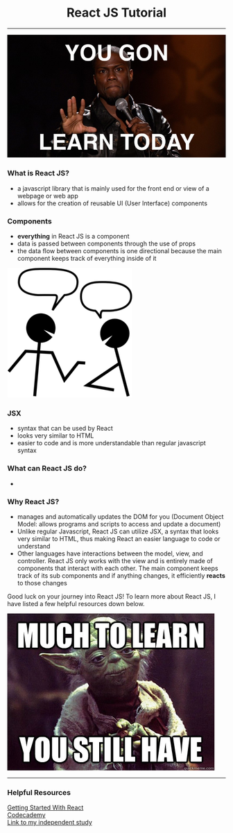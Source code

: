 # <center>React JS Tutorial</center>
---

<img src="../entries/images/learntoday.jpeg"/>


### What is React JS?
<ul>
    <li>a javascript library that is mainly used for the front end or view of a webpage or web app</li>
    <li>allows for the creation of reusable UI (User Interface) components</li>
</ul>

### Components
<ul>
    <li><b>everything</b> in React JS is a component</li>
    <li>data is passed between components through the use of props</li>
    <li>the data flow between components is one directional because 
    the main component keeps track of everything inside of it</li>
</li>
</ul>
<img src="../entries/images/interaction.png"/>

### JSX
<ul>
    <li>syntax that can be used by React</li>
    <li>looks very similar to HTML</li>
    <li>easier to code and is more understandable than regular javascript syntax</li>
</ul>


### What can React JS do?
<ul>
    <li></li>
</ul>

### Why React JS?
<ul>
    <li>manages and automatically updates the DOM for you (Document Object Model: allows programs and scripts to access and update a document)</li>
    <li>Unlike regular Javascript, React JS can utilize JSX, a syntax that looks very similar to HTML, thus making React an easier language to code or understand</li>
    <li>Other languages have interactions between the model, view, and controller. React JS only works with the view and is entirely made of components that interact with each other. The main component keeps track of its sub components 
    and if anything changes, it efficiently <b>reacts</b> to those changes</li>
</ul>

<p>Good luck on your journey into React JS! To learn more about React JS, I have listed a few helpful resources down below. </p>
<img src="../entries/images/yoda-learn.jpg"/>

---

### Helpful Resources

[Getting Started With React](https://facebook.github.io/react/docs/hello-world.html)
<br>
[Codecademy](https://www.codecademy.com/learn/react-101)
<br>
[Link to my independent study](~/independent-study/README.md)
    


